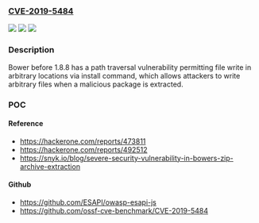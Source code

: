 ### [CVE-2019-5484](https://cve.mitre.org/cgi-bin/cvename.cgi?name=CVE-2019-5484)
![](https://img.shields.io/static/v1?label=Product&message=bower&color=blue)
![](https://img.shields.io/static/v1?label=Version&message=Fixed%20in%20%3E%3D1.8.8%20&color=brightgreen)
![](https://img.shields.io/static/v1?label=Vulnerability&message=Path%20Traversal%20(CWE-22)&color=brightgreen)

### Description

Bower before 1.8.8 has a path traversal vulnerability permitting file write in arbitrary locations via install command, which allows attackers to write arbitrary files when a malicious package is extracted.

### POC

#### Reference
- https://hackerone.com/reports/473811
- https://hackerone.com/reports/492512
- https://snyk.io/blog/severe-security-vulnerability-in-bowers-zip-archive-extraction

#### Github
- https://github.com/ESAPI/owasp-esapi-js
- https://github.com/ossf-cve-benchmark/CVE-2019-5484

